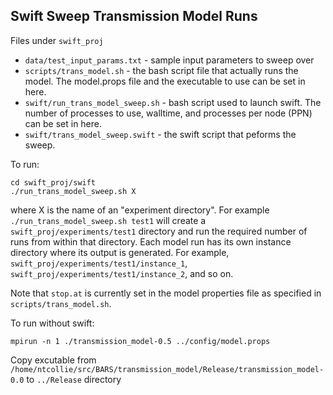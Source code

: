 Swift Sweep Transmission Model Runs
-----------------------

Files under `swift_proj`

 * `data/test_input_params.txt` - sample input parameters to sweep over
 * `scripts/trans_model.sh` - the bash script file that actually runs the model. The model.props file and the executable
 to use can be set in here.
 * `swift/run_trans_model_sweep.sh` - bash script used to launch swift. The number of processes to use, walltime, and
 processes per node (PPN) can be set in here.
 * `swift/trans_model_sweep.swift` - the swift script that peforms the sweep.

To run:

```
cd swift_proj/swift
./run_trans_model_sweep.sh X
```

where X is the name of an "experiment directory". For example `./run_trans_model_sweep.sh test1` will create a `swift_proj/experiments/test1` directory and run the required number of runs from within that directory. Each model run has its own instance directory where its output is generated. For example, `swift_proj/experiments/test1/instance_1`, `swift_proj/experiments/test1/instance_2`, and so on.

Note that `stop.at` is currently set in the model properties file as specified in `scripts/trans_model.sh`.

To run without swift:

```  
mpirun -n 1 ./transmission_model-0.5 ../config/model.props
```  
Copy excutable from `/home/ntcollie/src/BARS/transmission_model/Release/transmission_model-0.0` to `../Release` directory
